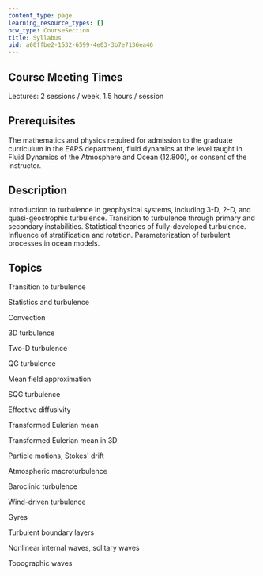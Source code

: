 ```yaml
---
content_type: page
learning_resource_types: []
ocw_type: CourseSection
title: Syllabus
uid: a60ffbe2-1532-6599-4e03-3b7e7136ea46
---
```


Course Meeting Times
--------------------

Lectures: 2 sessions / week, 1.5 hours / session

Prerequisites
-------------

The mathematics and physics required for admission to the graduate curriculum in the EAPS department, fluid dynamics at the level taught in Fluid Dynamics of the Atmosphere and Ocean (12.800), or consent of the instructor.

Description
-----------

Introduction to turbulence in geophysical systems, including 3-D, 2-D, and quasi-geostrophic turbulence. Transition to turbulence through primary and secondary instabilities. Statistical theories of fully-developed turbulence. Influence of stratification and rotation. Parameterization of turbulent processes in ocean models.

Topics
------

Transition to turbulence

Statistics and turbulence

Convection

3D turbulence

Two-D turbulence

QG turbulence

Mean field approximation

SQG turbulence

Effective diffusivity

Transformed Eulerian mean

Transformed Eulerian mean in 3D

Particle motions, Stokes' drift

Atmospheric macroturbulence

Baroclinic turbulence

Wind-driven turbulence

Gyres

Turbulent boundary layers

Nonlinear internal waves, solitary waves

Topographic waves